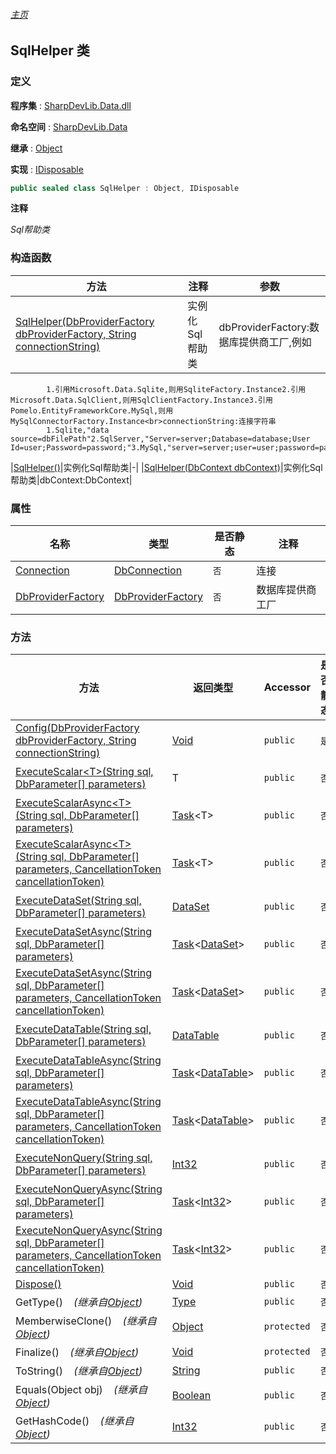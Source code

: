 ###### [主页](./Index.md "主页")

## SqlHelper 类

### 定义

**程序集** : [SharpDevLib.Data.dll](./SharpDevLib.Data.assembly.md "SharpDevLib.Data.dll")

**命名空间** : [SharpDevLib.Data](./SharpDevLib.Data.namespace.md "SharpDevLib.Data")

**继承** : [Object](https://learn.microsoft.com/en-us/dotnet/api/system.object "Object")

**实现** : [IDisposable](https://learn.microsoft.com/en-us/dotnet/api/system.idisposable "IDisposable")

``` csharp
public sealed class SqlHelper : Object, IDisposable
```

**注释**

*Sql帮助类*


### 构造函数

|方法|注释|参数|
|---|---|---|
|[SqlHelper(DbProviderFactory dbProviderFactory, String connectionString)](./SharpDevLib.Data.SqlHelper.ctor.DbProviderFactory.String.md "SqlHelper(DbProviderFactory dbProviderFactory, String connectionString)")|实例化Sql帮助类|dbProviderFactory:数据库提供商工厂,例如
            1.引用Microsoft.Data.Sqlite,则用SqliteFactory.Instance2.引用Microsoft.Data.SqlClient,则用SqlClientFactory.Instance3.引用Pomelo.EntityFrameworkCore.MySql,则用MySqlConnectorFactory.Instance<br>connectionString:连接字符串
            1.Sqlite,"data source=dbFilePath"2.SqlServer,"Server=server;Database=database;User Id=user;Password=password;"3.MySql,"server=server;user=user;password=password;database=database"|
|[SqlHelper()](./SharpDevLib.Data.SqlHelper.ctor.md "SqlHelper()")|实例化Sql帮助类|-|
|[SqlHelper(DbContext dbContext)](./SharpDevLib.Data.SqlHelper.ctor.DbContext.md "SqlHelper(DbContext dbContext)")|实例化Sql帮助类|dbContext:DbContext|


### 属性

|名称|类型|是否静态|注释|
|---|---|---|---|
|[Connection](./SharpDevLib.Data.SqlHelper.Connection.md "Connection")|[DbConnection](https://learn.microsoft.com/en-us/dotnet/api/system.data.common.dbconnection "DbConnection")|`否`|连接|
|[DbProviderFactory](./SharpDevLib.Data.SqlHelper.DbProviderFactory.md "DbProviderFactory")|[DbProviderFactory](https://learn.microsoft.com/en-us/dotnet/api/system.data.common.dbproviderfactory "DbProviderFactory")|`否`|数据库提供商工厂|


### 方法

|方法|返回类型|Accessor|是否静态|参数|
|---|---|---|---|---|
|[Config(DbProviderFactory dbProviderFactory, String connectionString)](./SharpDevLib.Data.SqlHelper.Config.DbProviderFactory.String.md "Config(DbProviderFactory dbProviderFactory, String connectionString)")|[Void](https://learn.microsoft.com/en-us/dotnet/api/system.void "Void")|`public`|`是`|dbProviderFactory:数据库提供商工厂<br>connectionString:连接字符串|
|[ExecuteScalar\<T\>(String sql, DbParameter[] parameters)](./SharpDevLib.Data.SqlHelper.ExecuteScalar.T.String.DbParameter.md "ExecuteScalar<T>(String sql, DbParameter[] parameters)")|T|`public`|`否`|sql:sql语句<br>parameters:sql参数|
|[ExecuteScalarAsync\<T\>(String sql, DbParameter[] parameters)](./SharpDevLib.Data.SqlHelper.ExecuteScalarAsync.T.String.DbParameter.md "ExecuteScalarAsync<T>(String sql, DbParameter[] parameters)")|[Task](https://learn.microsoft.com/en-us/dotnet/api/system.threading.tasks.task-1 "Task")\<T\>|`public`|`否`|sql:sql语句<br>parameters:sql参数|
|[ExecuteScalarAsync\<T\>(String sql, DbParameter[] parameters, CancellationToken cancellationToken)](./SharpDevLib.Data.SqlHelper.ExecuteScalarAsync.T.String.DbParameter.CancellationToken.md "ExecuteScalarAsync<T>(String sql, DbParameter[] parameters, CancellationToken cancellationToken)")|[Task](https://learn.microsoft.com/en-us/dotnet/api/system.threading.tasks.task-1 "Task")\<T\>|`public`|`否`|sql:sql语句<br>parameters:sql参数<br>cancellationToken:CancellationToken|
|[ExecuteDataSet(String sql, DbParameter[] parameters)](./SharpDevLib.Data.SqlHelper.ExecuteDataSet.String.DbParameter.md "ExecuteDataSet(String sql, DbParameter[] parameters)")|[DataSet](https://learn.microsoft.com/en-us/dotnet/api/system.data.dataset "DataSet")|`public`|`否`|sql:sql语句<br>parameters:sql参数|
|[ExecuteDataSetAsync(String sql, DbParameter[] parameters)](./SharpDevLib.Data.SqlHelper.ExecuteDataSetAsync.String.DbParameter.md "ExecuteDataSetAsync(String sql, DbParameter[] parameters)")|[Task](https://learn.microsoft.com/en-us/dotnet/api/system.threading.tasks.task-1 "Task")\<[DataSet](https://learn.microsoft.com/en-us/dotnet/api/system.data.dataset "DataSet")\>|`public`|`否`|sql:sql语句<br>parameters:sql参数|
|[ExecuteDataSetAsync(String sql, DbParameter[] parameters, CancellationToken cancellationToken)](./SharpDevLib.Data.SqlHelper.ExecuteDataSetAsync.String.DbParameter.CancellationToken.md "ExecuteDataSetAsync(String sql, DbParameter[] parameters, CancellationToken cancellationToken)")|[Task](https://learn.microsoft.com/en-us/dotnet/api/system.threading.tasks.task-1 "Task")\<[DataSet](https://learn.microsoft.com/en-us/dotnet/api/system.data.dataset "DataSet")\>|`public`|`否`|sql:sql语句<br>parameters:sql参数<br>cancellationToken:CancellationToken|
|[ExecuteDataTable(String sql, DbParameter[] parameters)](./SharpDevLib.Data.SqlHelper.ExecuteDataTable.String.DbParameter.md "ExecuteDataTable(String sql, DbParameter[] parameters)")|[DataTable](https://learn.microsoft.com/en-us/dotnet/api/system.data.datatable "DataTable")|`public`|`否`|sql:sql语句<br>parameters:sql参数|
|[ExecuteDataTableAsync(String sql, DbParameter[] parameters)](./SharpDevLib.Data.SqlHelper.ExecuteDataTableAsync.String.DbParameter.md "ExecuteDataTableAsync(String sql, DbParameter[] parameters)")|[Task](https://learn.microsoft.com/en-us/dotnet/api/system.threading.tasks.task-1 "Task")\<[DataTable](https://learn.microsoft.com/en-us/dotnet/api/system.data.datatable "DataTable")\>|`public`|`否`|sql:sql语句<br>parameters:sql参数|
|[ExecuteDataTableAsync(String sql, DbParameter[] parameters, CancellationToken cancellationToken)](./SharpDevLib.Data.SqlHelper.ExecuteDataTableAsync.String.DbParameter.CancellationToken.md "ExecuteDataTableAsync(String sql, DbParameter[] parameters, CancellationToken cancellationToken)")|[Task](https://learn.microsoft.com/en-us/dotnet/api/system.threading.tasks.task-1 "Task")\<[DataTable](https://learn.microsoft.com/en-us/dotnet/api/system.data.datatable "DataTable")\>|`public`|`否`|sql:sql语句<br>parameters:sql参数<br>cancellationToken:CancellationToken|
|[ExecuteNonQuery(String sql, DbParameter[] parameters)](./SharpDevLib.Data.SqlHelper.ExecuteNonQuery.String.DbParameter.md "ExecuteNonQuery(String sql, DbParameter[] parameters)")|[Int32](https://learn.microsoft.com/en-us/dotnet/api/system.int32 "Int32")|`public`|`否`|sql:sql语句<br>parameters:sql参数|
|[ExecuteNonQueryAsync(String sql, DbParameter[] parameters)](./SharpDevLib.Data.SqlHelper.ExecuteNonQueryAsync.String.DbParameter.md "ExecuteNonQueryAsync(String sql, DbParameter[] parameters)")|[Task](https://learn.microsoft.com/en-us/dotnet/api/system.threading.tasks.task-1 "Task")\<[Int32](https://learn.microsoft.com/en-us/dotnet/api/system.int32 "Int32")\>|`public`|`否`|sql:sql语句<br>parameters:sql参数|
|[ExecuteNonQueryAsync(String sql, DbParameter[] parameters, CancellationToken cancellationToken)](./SharpDevLib.Data.SqlHelper.ExecuteNonQueryAsync.String.DbParameter.CancellationToken.md "ExecuteNonQueryAsync(String sql, DbParameter[] parameters, CancellationToken cancellationToken)")|[Task](https://learn.microsoft.com/en-us/dotnet/api/system.threading.tasks.task-1 "Task")\<[Int32](https://learn.microsoft.com/en-us/dotnet/api/system.int32 "Int32")\>|`public`|`否`|sql:sql语句<br>parameters:sql参数<br>cancellationToken:CancellationToken|
|[Dispose()](./SharpDevLib.Data.SqlHelper.Dispose.md "Dispose()")|[Void](https://learn.microsoft.com/en-us/dotnet/api/system.void "Void")|`public`|`否`|-|
|GetType()&nbsp;&nbsp;&nbsp;&nbsp;*(继承自[Object](https://learn.microsoft.com/en-us/dotnet/api/system.object "Object"))*|[Type](https://learn.microsoft.com/en-us/dotnet/api/system.type "Type")|`public`|`否`|-|
|MemberwiseClone()&nbsp;&nbsp;&nbsp;&nbsp;*(继承自[Object](https://learn.microsoft.com/en-us/dotnet/api/system.object "Object"))*|[Object](https://learn.microsoft.com/en-us/dotnet/api/system.object "Object")|`protected`|`否`|-|
|Finalize()&nbsp;&nbsp;&nbsp;&nbsp;*(继承自[Object](https://learn.microsoft.com/en-us/dotnet/api/system.object "Object"))*|[Void](https://learn.microsoft.com/en-us/dotnet/api/system.void "Void")|`protected`|`否`|-|
|ToString()&nbsp;&nbsp;&nbsp;&nbsp;*(继承自[Object](https://learn.microsoft.com/en-us/dotnet/api/system.object "Object"))*|[String](https://learn.microsoft.com/en-us/dotnet/api/system.string "String")|`public`|`否`|-|
|Equals(Object obj)&nbsp;&nbsp;&nbsp;&nbsp;*(继承自[Object](https://learn.microsoft.com/en-us/dotnet/api/system.object "Object"))*|[Boolean](https://learn.microsoft.com/en-us/dotnet/api/system.boolean "Boolean")|`public`|`否`|-|
|GetHashCode()&nbsp;&nbsp;&nbsp;&nbsp;*(继承自[Object](https://learn.microsoft.com/en-us/dotnet/api/system.object "Object"))*|[Int32](https://learn.microsoft.com/en-us/dotnet/api/system.int32 "Int32")|`public`|`否`|-|


